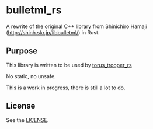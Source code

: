 # bulletml_rs
A rewrite of the original C++ library from Shinichiro Hamaji (http://shinh.skr.jp/libbulletml/) in Rust.

## Purpose
This library is written to be used by [torus_trooper_rs](https://github.com/arnodb/torus_trooper_rs)

No static, no unsafe.

This is a work in progress, there is still a lot to do.

## License
See the [LICENSE](LICENSE).
